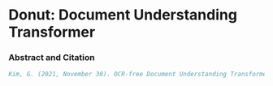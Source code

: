 # Donut: Document Understanding Transformer

### Abstract and Citation

```bibtex
Kim, G. (2021, November 30). OCR-free Document Understanding Transformer. arXiv.org. https://arxiv.org/abs/2111.15664
```